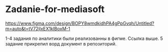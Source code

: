 # Zadanie-for-mediasoft

https://www.figma.com/design/BOPY8wmdkidhPA4gPpGvqh/Untitled?m=auto&t=tV72jIxEX1kIBoxM-1

1-4 задания по аналитики были реализованны в фигме. Ссылка выше.  5 задание прикрепил ворд документ в репозиторий. 
